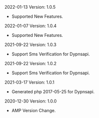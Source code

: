 2022-01-13 Version: 1.0.5
- Supported New Features.

2022-01-07 Version: 1.0.4
- Supported New Features.

2021-09-22 Version: 1.0.3
- Support Sms Verification for Dypnsapi.

2021-09-22 Version: 1.0.2
- Support Sms Verification for Dypnsapi.

2021-03-17 Version: 1.0.1
- Generated php 2017-05-25 for Dypnsapi.

2020-12-30 Version: 1.0.0
- AMP Version Change.

